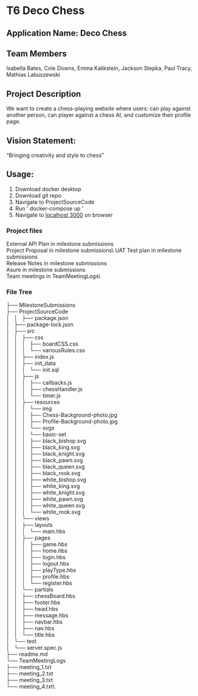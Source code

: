 # T6 Deco Chess
## Application Name: Deco Chess
## Team Members
Isabella Bates, Cole Downs, Emma Kalikstein, 
Jackson Stepka, Paul Tracy, Mathias Labuszewski

## Project Description
We want to create a chess-playing website where users: can play against another person, can player against a chess AI, and customize their profile page. 

## Vision Statement: 
“Bringing creativity and style to chess”

## Usage:
1. Download docker desktop
2. Download git repo
3. Navigate to ProjectSourceCode
4. Run ' docker-compose up '
5. Navigate to [localhost 3000](http://localhost:3000/) on browser

### Project files
External API Plan in milestone submissions\
Project Proposal in milestone submissions\ 
UAT Test plan in milestone submissions\
Release Notes in milestone submissions\
Asure in milestone submissions\
Team meetings in TeamMeetingLogs\


###  File Tree
├── MilestoneSubmissions \
├── ProjectSourceCode\
│   │   ├── package.json\
│   ├── package-lock.json\
│   ├── src\
│   │   ├── css\
│   │   │   ├── boardCSS.css\
│   │   │   └── variousRules.css\
│   │   ├── index.js\
│   │   ├── init_data\
│   │   │   └── init.sql\
│   │   ├── js\
│   │   │   ├── callbacks.js\
│   │   │   ├── chessHandler.js\
│   │   │   └── timer.js\
│   │   ├── resources\
│   │   │   └── img\
│   │   │       ├── Chess-Background-photo.jpg\
│   │   │       ├── Profile-Background-photo.jpg\
│   │   │       └── svgs\
│   │   │           └── basic-set\
│   │   │               ├── black_bishop.svg\
│   │   │               ├── black_king.svg\
│   │   │               ├── black_knight.svg\
│   │   │               ├── black_pawn.svg\
│   │   │               ├── black_queen.svg\
│   │   │               ├── black_rook.svg\
│   │   │               ├── white_bishop.svg\
│   │   │               ├── white_king.svg\
│   │   │               ├── white_knight.svg\
│   │   │               ├── white_pawn.svg\
│   │   │               ├── white_queen.svg\
│   │   │               └── white_rook.svg\
│   │   └── views\
│   │       ├── layouts\
│   │       │   └── main.hbs\
│   │       ├── pages\
│   │       │   ├── game.hbs\
│   │       │   ├── home.hbs\
│   │       │   ├── login.hbs\
│   │       │   ├── logout.hbs\
│   │       │   ├── playType.hbs\
│   │       │   ├── profile.hbs\
│   │       │   └── register.hbs\
│   │       └── partials\
│   │           ├── chessBoard.hbs\
│   │           ├── footer.hbs\
│   │           ├── head.hbs\
│   │           ├── message.hbs\
│   │           ├── navbar.hbs\
│   │           ├── nav.hbs\
│   │           └── title.hbs\
│   └── test\
│       └── server.spec.js\
├── readme.md\
└── TeamMeetingLogs\
    ├── meeting_1.txt\
    ├── meeting_2.txt\
    ├── meeting_3.txt\
    └── meeting_4.txt\
